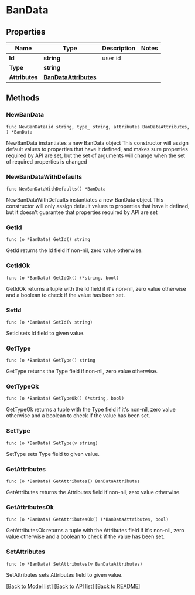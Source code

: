 # BanData

## Properties

Name | Type | Description | Notes
------------ | ------------- | ------------- | -------------
**Id** | **string** | user id | 
**Type** | **string** |  | 
**Attributes** | [**BanDataAttributes**](BanDataAttributes.md) |  | 

## Methods

### NewBanData

`func NewBanData(id string, type_ string, attributes BanDataAttributes, ) *BanData`

NewBanData instantiates a new BanData object
This constructor will assign default values to properties that have it defined,
and makes sure properties required by API are set, but the set of arguments
will change when the set of required properties is changed

### NewBanDataWithDefaults

`func NewBanDataWithDefaults() *BanData`

NewBanDataWithDefaults instantiates a new BanData object
This constructor will only assign default values to properties that have it defined,
but it doesn't guarantee that properties required by API are set

### GetId

`func (o *BanData) GetId() string`

GetId returns the Id field if non-nil, zero value otherwise.

### GetIdOk

`func (o *BanData) GetIdOk() (*string, bool)`

GetIdOk returns a tuple with the Id field if it's non-nil, zero value otherwise
and a boolean to check if the value has been set.

### SetId

`func (o *BanData) SetId(v string)`

SetId sets Id field to given value.


### GetType

`func (o *BanData) GetType() string`

GetType returns the Type field if non-nil, zero value otherwise.

### GetTypeOk

`func (o *BanData) GetTypeOk() (*string, bool)`

GetTypeOk returns a tuple with the Type field if it's non-nil, zero value otherwise
and a boolean to check if the value has been set.

### SetType

`func (o *BanData) SetType(v string)`

SetType sets Type field to given value.


### GetAttributes

`func (o *BanData) GetAttributes() BanDataAttributes`

GetAttributes returns the Attributes field if non-nil, zero value otherwise.

### GetAttributesOk

`func (o *BanData) GetAttributesOk() (*BanDataAttributes, bool)`

GetAttributesOk returns a tuple with the Attributes field if it's non-nil, zero value otherwise
and a boolean to check if the value has been set.

### SetAttributes

`func (o *BanData) SetAttributes(v BanDataAttributes)`

SetAttributes sets Attributes field to given value.



[[Back to Model list]](../README.md#documentation-for-models) [[Back to API list]](../README.md#documentation-for-api-endpoints) [[Back to README]](../README.md)


